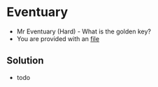 # Eventuary
- Mr Eventuary (Hard) - What is the golden key?
- You are provided with an [file](https://drive.google.com/file/d/1mwpD2PLl8SLxy-R0AtGnlo4NVpajsDZd/view?usp=sharing)

## Solution 
- todo